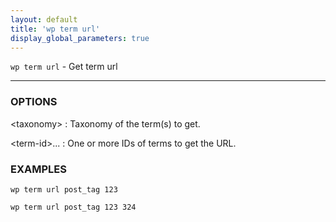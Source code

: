 ```yaml
---
layout: default
title: 'wp term url'
display_global_parameters: true
---
```


`wp term url` - Get term url

<hr />

### OPTIONS

&lt;taxonomy&gt;
: Taxonomy of the term(s) to get.

&lt;term-id&gt;...
: One or more IDs of terms to get the URL.

### EXAMPLES

    wp term url post_tag 123

    wp term url post_tag 123 324



